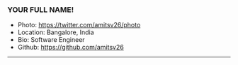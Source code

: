 ### YOUR FULL NAME!
- Photo: https://twitter.com/amitsv26/photo
- Location: Bangalore, India
- Bio: Software Engineer
- Github: https://github.com/amitsv26
***
